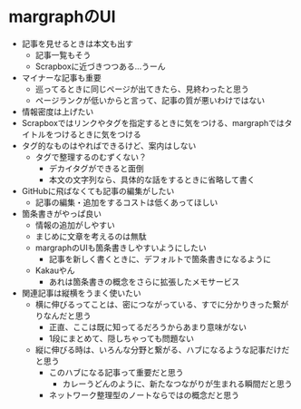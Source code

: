 # margraphのUI

- 記事を見せるときは本文も出す
  - 記事一覧もそう
  - Scrapboxに近づきつつある...うーん
- マイナーな記事も重要
  - 巡ってるときに同じページが出てきたら、見終わったと思う
  - ページランクが低いからと言って、記事の質が悪いわけではない
- 情報密度は上げたい
- Scrapboxではリンクやタグを指定するときに気をつける、margraphではタイトルをつけるときに気をつける
- タグ的なものはやればできるけど、案内はしない
  - タグで整理するのむずくない？
    - デカイタグができると面倒
    - 本文の文字列なら、具体的な話をするときに省略して書く
- GitHubに飛ばなくても記事の編集がしたい
  - 記事の編集・追加をするコストは低くあってほしい
- 箇条書きがやっぱ良い
  - 情報の追加がしやすい
  - まじめに文章を考えるのは無駄
  - margraphのUIも箇条書きしやすいようにしたい
    - 記事を新しく書くときに、デフォルトで箇条書きになるように
  - Kakauやん
    - あれは箇条書きの概念をさらに拡張したメモサービス
- 関連記事は縦横をうまく使いたい
  - 横に伸びるってことは、密につながっている、すでに分かりきった繋がりなんだと思う
    - 正直、ここは既に知ってるだろうからあまり意味がない
    - 1段にまとめて、隠しちゃっても問題ない
  - 縦に伸びる時は、いろんな分野と繋がる、ハブになるような記事だけだと思う
    - このハブになる記事って重要だと思う
      - カレーうどんのように、新たなつながりが生まれる瞬間だと思う
    - ネットワーク整理型のノートならではの概念だと思う
